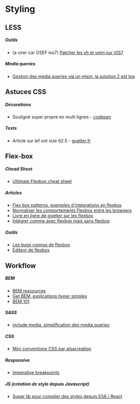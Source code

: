 # Styling



## LESS

##### Outils
- (a virer car OSEF ios7) [Patcher les vh et vmin sur iOS7](https://gist.github.com/zaygraveyard/dc4ca2cb5271d6e8d641#file-viewport-units-ios-less)

##### Media queries
- [Gestion des media queries via un mixin, la solution 2 est top](http://www.iambacon.co.uk/blog/life-is-now-easier-create-media-query-mixins-with-rulesets-less-css)


## Astuces CSS

##### Décorations
- Souligné super propre en multi lignes - [codepen](https://codepen.io/jonneal/pen/PzGYEE)

##### Texts
- Article sur lef ont size 62.5 - [goetter.fr](https://blog.goetter.fr/2016/07/05/lastuce-du-font-size-62-5-oui-non-ou-ca-depend/)


## Flex-box

##### Chead Sheet
- [Ultimate Flexbox cheat sheet](http://www.sketchingwithcss.com/samplechapter/cheatsheet.html)

##### Articles
- [Flex box patterns, exemples d'intégrations en flexbox](http://www.flexboxpatterns.com/home)
- [Normaliser les comportements Flexbox entre les browsers](http://philipwalton.com/articles/normalizing-cross-browser-flexbox-bugs/)
- [Livre en ligne de goetter sur les flexbox](http://goetter.fr/livres/flexbox/)
- [Intégrer comme avec flexbox mais sans flexbox](http://kyusuf.com/post/almost-complete-guide-to-flexbox-without-flexbox)

##### Outils
- [Les bugs connus de flexbox](https://github.com/philipwalton/flexbugs)
- [Editeur de flexbox](http://briandiehr.com/#/layout-editor?_k=mq4ua6)


## Workflow

##### BEM
- [BEM ressources](https://github.com/sturobson/BEM-resources)
- [Get BEM, explications hyper simples](http://getbem.com/naming/)
- [BEM 101](https://css-tricks.com/bem-101/)

##### SASS
- [include media, simplification des media queries](http://include-media.com/)

##### CSS
- [Mini conventions CSS par alsacreation](http://www.alsacreations.com/article/lire/1707-mini-convention-css.html)

##### Responsive
- [Imperative breakpoints](https://medium.freecodecamp.com/the-100-correct-way-to-do-css-breakpoints-88d6a5ba1862)

##### JS (création de style depuis Javascript)
- [Super lib pour compiler des styles depuis ES6 / React](https://github.com/cssinjs/jss)
